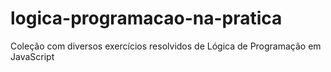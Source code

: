 # logica-programacao-na-pratica
Coleção com diversos exercícios resolvidos de Lógica de Programação em JavaScript
